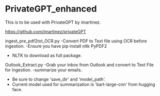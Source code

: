# PrivateGPT_enhanced

This is to be used with PrivateGPT by imartinez.

https://github.com/imartinez/privateGPT

ingest_pre_pdf2txt_OCR.py
-Convert PDF to Text file using OCR before ingestion.
-Ensure you have pip install nltk PyPDF2
- NLTK to download as full package.

Outlook_Extract.py
-Grab your inbox from Outlook and convert to Text File for ingestion.
-summarize your emails.
- Be sure to change 'save_dir' and 'model_path'.
- Current model used for summarization is 'bart-large-cnn' from hugging face.
